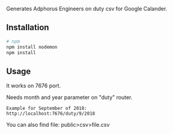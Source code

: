 Generates Adphorus Engineers on duty csv for Google Calander.


## Installation

``` bash
# npm
npm install nodemon
npm install
```

## Usage
It works on 7676 port.

Needs month and year parameter on "duty" router.


```
Example for September of 2018:
http://localhost:7676/duty/9/2018

```

You can also find file: public>csv>file.csv

